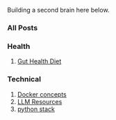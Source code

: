 Building a second brain here below.

### All Posts

### Health

1. [Gut Health Diet](Health/Diet.md)

### Technical

1. [Docker concepts](Technical/DockerConcepts/Docker.md)
2. [LLM Resources](Technical/LLMResources.md)
3. [python stack](Technical/PythonLibraries.md)
